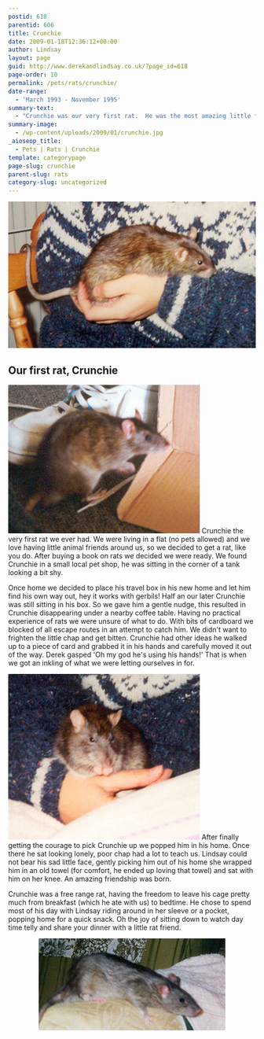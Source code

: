 ```yaml
---
postid: 618
parentid: 606
title: Crunchie
date: 2009-01-18T12:36:12+00:00
author: Lindsay
layout: page
guid: http://www.derekandlindsay.co.uk/?page_id=618
page-order: 10
permalink: /pets/rats/crunchie/
date-range:
  - 'March 1993 - November 1995'
summary-text:
  - "Crunchie was our very first rat.  He was the most amazing little friend, and incredibly forgiving of our inexperience of keeping a rat.  He taught us so much about what wonderful companions rats are and every rat we've known since are in his honour."
summary-image:
  - /wp-content/uploads/2009/01/crunchie.jpg
_aioseop_title:
  - Pets | Rats | Crunchie
template: categorypage
page-slug: crunchie
parent-slug: rats
category-slug: uncategorized
---
```

<img class="aligncenter size-full wp-image-5958" title="Our beautiful rat Crunchie" src="/wp-content/uploads/2009/01/page_sc0036_2.jpg" alt="Our beautiful rat Crunchie" width="540" height="298" />

## Our first rat, Crunchie

<img class="alignright size-full wp-image-5964" title="Our rat, Crunchie out playing" src="/wp-content/uploads/2009/01/post_sc0034_2.jpg" alt="Our rat, Crunchie out playing" width="390" height="302" /> Crunchie the very first rat we ever had. We were living in a flat (no pets allowed) and we love having little animal friends around us, so we decided to get a rat, like you do. After buying a book on rats we decided we were ready. We found Crunchie in a small local pet shop, he was sitting in the corner of a tank looking a bit shy.

Once home we decided to place his travel box in his new home and let him find his own way out, hey it works with gerbils! Half an our later Crunchie was still sitting in his box. So we gave him a gentle nudge, this resulted in Crunchie disappearing under a nearby coffee table. Having no practical experience of rats we were unsure of what to do. With bits of cardboard we blocked of all escape routes in an attempt to catch him. We didn't want to frighten the little chap and get bitten. Crunchie had other ideas he walked up to a piece of card and grabbed it in his hands and carefully moved it out of the way. Derek gasped 'Oh my god he's using his hands!' That is when we got an inkling of what we were letting ourselves in for.

<img class="alignright size-full wp-image-5965" title="Our rat Crunchie sitting in Lindsay's hand washing" src="/wp-content/uploads/2009/01/postsc0036_1.jpg" alt="Our rat Crunchie sitting in Lindsay's hand washing" width="390" height="337" /> After finally getting the courage to pick Crunchie up we popped him in his home. Once there he sat looking lonely, poor chap had a lot to teach us. Lindsay could not bear his sad little face, gently picking him out of his home she wrapped him in an old towel (for comfort, he ended up loving that towel) and sat with him on her knee. An amazing friendship was born.

Crunchie was a free range rat, having the freedom to leave his cage pretty much from breakfast (which he ate with us) to bedtime. He chose to spend most of his day with Lindsay riding around in her sleeve or a pocket, popping home for a quick snack. Oh the joy of sitting down to watch day time telly and share your dinner with a little rat friend.

<p style="text-align: center;">
  <img class="size-full wp-image-5962 aligncenter" title="Our handsome rat, Crunchie exploring" src="/wp-content/uploads/2009/01/post_sc1000.jpg" alt="Our handsome rat, Crunchie exploring" width="380" height="187" />
</p>